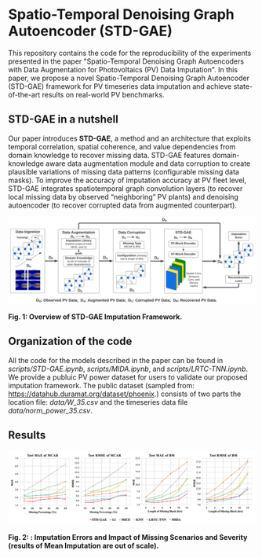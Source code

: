 # Spatio-Temporal Denoising Graph Autoencoder (STD-GAE)

This repository contains the code for the reproducibility of the experiments presented in the paper "Spatio-Temporal Denoising Graph Autoencoders with Data Augmentation for Photovoltaics (PV) Data Imputation". In this paper, we propose a novel Spatio-Temporal Denoising Graph Autoencoder (STD-GAE) framework for PV timeseries data imputation and achieve state-of-the-art results on real-world PV benchmarks.


<h2 align=Left>STD-GAE in a nutshell</h2>

Our paper introduces __STD-GAE__, a method and an architecture that exploits temporal correlation, spatial coherence, and value dependencies from domain knowledge to recover missing data. STD-GAE features domain-knowledge aware data augmentation module and data corruption to create plausible variations of missing data patterns (configurable missing data masks). To improve the accuracy of imputation accuracy at PV fleet level, STD-GAE integrates spatiotemporal graph convolution layers (to recover local missing data by observed “neighboring” PV plants) and denoising autoencoder (to recover corrupted data from augmented counterpart).

<p align="center"><img src="figures/Framework_Revision.png"></p>
  
**Fig. 1: Overview of STD-GAE Imputation Framework.**

## Organization of the code

All the code for the models described in the paper can be found in *scripts/STD-GAE.ipynb*, *scripts/MIDA.ipynb*, and *scripts/LRTC-TNN.ipynb*. We provide a publuic PV power dataset for users to validate our proposed imputation framework. The public dataset (sampled from: https://datahub.duramat.org/dataset/phoenix.) consists of two parts the location file: *data/W_35.csv* and the timeseries data file *data/norm_power_35.csv*. 

## Results  
<p align="center"><img src="figures/Imputation_Accuracy.png"></p>
  
**Fig. 2: : Imputation Errors and Impact of Missing Scenarios and Severity (results of Mean Imputation are out of scale).**




